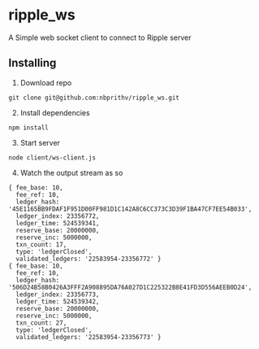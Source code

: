 # ripple_ws
A Simple web socket client to connect to Ripple server

## Installing

1. Download repo
```
git clone git@github.com:nbprithv/ripple_ws.git
```

2. Install dependencies
```
npm install
```

3. Start server
```
node client/ws-client.js
```

4. Watch the output stream as so
```
{ fee_base: 10,
  fee_ref: 10,
  ledger_hash: '45E1165BB9FDAF1F951D00FF981D1C142A8C6CC373C3D39F1BA47CF7EE54B033',
  ledger_index: 23356772,
  ledger_time: 524539341,
  reserve_base: 20000000,
  reserve_inc: 5000000,
  txn_count: 17,
  type: 'ledgerClosed',
  validated_ledgers: '22583954-23356772' }
{ fee_base: 10,
  fee_ref: 10,
  ledger_hash: '506D24B58B0426A3FFF2A908895DA76A027D1C225322B8E41FD3D556AEEB0D24',
  ledger_index: 23356773,
  ledger_time: 524539342,
  reserve_base: 20000000,
  reserve_inc: 5000000,
  txn_count: 27,
  type: 'ledgerClosed',
  validated_ledgers: '22583954-23356773' }
  ```
